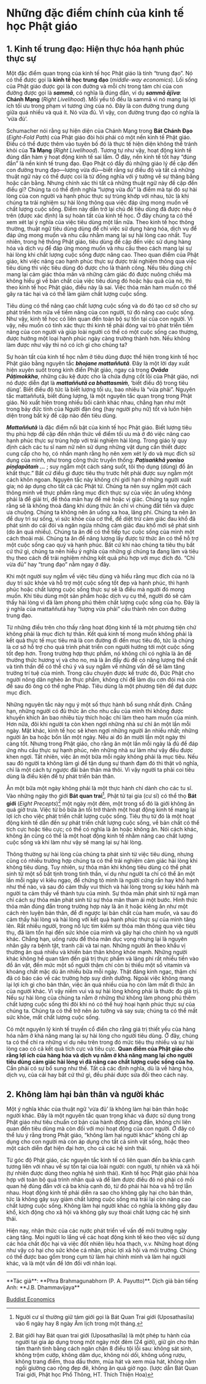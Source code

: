 # Những đặc điểm chính của kinh tế học Phật giáo

## 1. Kinh tế trung đạo: Hiện thực hóa hạnh phúc thực sự

Một đặc điểm quan trọng của kinh tế học Phật giáo là tính “trung đạo”. Nó có thể được gọi là **kinh tế học trung đạo** (*middle-way economics*). Lối sống của Phật giáo được gọi là con đường và mỗi chi trong tám chi của con đường được gọi là ***sammā***, có nghĩa là đúng đắn, ví dụ ***sammā ājīva***: **Chánh Mạng** (*Right Livelihood*). Mỗi yếu tố đều là sammā vì nó mang lại lợi ích tối ưu trong phạm vi tương ứng của nó. Đây là con đường trung dung giữa quá nhiều và quá ít. Nó vừa đủ. Vì vậy, con đường trung đạo có nghĩa là ‘vừa đủ’.

Schumacher nói rằng sự hiện diện của Chánh Mạng trong **Bát Chánh Đạo** (*Eight-Fold Path*) của Phật giáo đòi hỏi phải có một nền kinh tế Phật giáo. Điều có thể được thêm vào tuyên bố đó là thực tế hiện diện không thể tránh khỏi của **Tà Mạng** (*Right Livelihood*). Tương tự như vậy, hoạt động kinh tế đúng đắn hàm ý hoạt động kinh tế sai lầm. Ở đây, nền kinh tế tốt hay “đúng đắn” là nền kinh tế trung đạo. Đạo Phật có đầy đủ những giáo lý đề cập đến con đường trung đạo&mdash;lượng vừa đủ&mdash;biết rằng sự điều độ và tất cả những thuật ngữ này có thể được coi là từ đồng nghĩa với ý tưởng về sự thăng bằng hoặc cân bằng. Nhưng chính xác thì tất cả những thuật ngữ này đề cập đến điều gì? Chúng ta có thể định nghĩa “lượng vừa đủ” là điểm mà tại đó sự hài lòng của con người và hạnh phúc thực sự trùng khớp với nhau, tức là khi chúng ta trải nghiệm sự hài lòng thông qua việc đáp ứng mong muốn về chất lượng cuộc sống. Điểm này dẫn trở lại chủ đề tiêu dùng đã được nêu ở trên (được xác định) là sự hoàn tất của kinh tế học. Ở đây chúng ta có thể xem xét lại ý nghĩa của việc tiêu dùng một lần nữa. Theo kinh tế học thông thường, thuật ngữ tiêu dùng dùng để chỉ việc sử dụng hàng hóa, dịch vụ để đáp ứng mong muốn và nhu cầu nhằm mang lại sự hài lòng cao nhất. Tuy nhiên, trong hệ thống Phật giáo, tiêu dùng đề cập đến việc sử dụng hàng hóa và dịch vụ để đáp ứng mong muốn và nhu cầu theo cách mang lại sự hài lòng khi chất lượng cuộc sống được nâng cao. Theo quan điểm của Phật giáo, khi việc nâng cao hạnh phúc thực sự được trải nghiệm thông qua việc tiêu dùng thì việc tiêu dùng đó được cho là thành công. Nếu tiêu dùng chỉ mang lại cảm giác thỏa mãn và những cảm giác đó được nuông chiều mà không hiểu gì về bản chất của việc tiêu dùng đó hoặc hậu quả của nó, thì theo kinh tế học Phật giáo, điều này là sai. Việc thỏa mãn ham muốn có thể gây ra tác hại và có thể làm giảm chất lượng cuộc sống.

Tiêu dùng có thể nâng cao chất lượng cuộc sống và do đó tạo cơ sở cho sự phát triển hơn nữa về tiềm năng của con người, từ đó nâng cao cuộc sống. Như vậy, kinh tế học có liên quan đến toàn bộ sự tồn tại của con người. Vì vậy, nếu muốn có tính xác thực thì kinh tế phải đóng vai trò phát triển tiềm năng của con người và giúp loài người có thể có một cuộc sống cao thượng, được hưởng một loại hạnh phúc ngày càng trưởng thành hơn. Nếu không làm được như vậy thì nó có ích gì cho chúng ta?

Sự hoàn tất của kinh tế học nằm ở tiêu dùng được thể hiện trong kinh tế học Phật giáo bằng nguyên tắc ***bhojane mattaññutā***. Đây là một lời dạy xuất hiện xuyên suốt trong kinh điển Phật giáo, ngay cả trong ***Ovāda Pāṭimokkha***, những câu
kệ được cho là chứa đựng cốt lõi của Phật giáo, nơi nó được diễn đạt là ***mattaññutā ca bhattasmiṁ***, ‘biết điều độ trong tiêu dùng’. Biết điều độ tức là biết lượng tối ưu, bao nhiêu là “vừa phải”. Nguyên tắc mattaññutā, biết đúng lượng, là một nguyên tắc quan trọng trong Phật giáo. Nó xuất hiện trong nhiều bối cảnh khác nhau, chẳng hạn như một trong bảy đức tính của Người đàn ông (hay người phụ nữ) tốt và luôn hiện diện trong bất kỳ đề cập nào đến tiêu dùng. 

***Mattaññutā*** là đặc điểm nổi bật của kinh tế học Phật giáo. Biết lượng tiêu thụ phù hợp đề cập đến nhận thức về điểm tối ưu mà ở đó việc nâng cao hạnh phúc thực sự trùng hợp với trải nghiệm hài lòng. Trong giáo lý quy định cách các tu sĩ nam nữ nên sử dụng những vật dụng cần thiết được cung cấp cho họ, có nhấn mạnh rằng họ nên xem xét lý do và mục đích sử dụng của mình, như trong công thức truyền thống: ***Paṭisaṅkhā yoniso piṇḍapātaṁ ...*** ; suy ngẫm một cách sáng suốt, tôi thọ dụng (dùng) đồ ăn khất thực.” Bất cứ điều gì được tiêu thụ trước hết phải được suy ngẫm một cách khôn ngoan. Nguyên tắc này không chỉ giới hạn ở những người xuất gia; nó áp dụng cho tất cả các Phật tử. Chúng ta nên suy ngẫm một cách thông minh về thực phẩm rằng mục đích thực sự của việc ăn uống không phải là để giải trí, để thỏa mãn hay để mê hoặc vị giác. Chúng ta suy ngẫm rằng sẽ là không thoả đáng khi dùng thức ăn chỉ vì chúng đắt tiền và được ưa chuộng. Chúng ta không nên ăn uống xa hoa, lãng phí. Chúng ta nên ăn để duy trì sự sống, vì sức khỏe của cơ thể, để diệt trừ cảm giác đau khổ đã phát sinh do cái đói và ngăn ngừa những cảm giác đau khổ mới sẽ phát sinh (do ăn quá nhiều). Chúng ta ăn để có thể tiếp tục cuộc sống của mình một cách thoải mái. Chúng ta ăn để năng lượng lấy được từ thức ăn có thể hỗ trợ một cuộc sống cao quý và hạnh phúc. Bất cứ khi nào chúng ta tiêu thụ bất cứ thứ gì, chúng ta nên hiểu ý nghĩa của những gì chúng ta đang làm và tiêu thụ theo cách để trải nghiệm những kết quả phù hợp với mục đích đó. “Chỉ vừa đủ” hay “trung đạo” nằm ngay ở đây.
   
Khi một người suy ngẫm về việc tiêu dùng và hiểu rằng mục đích của nó là duy trì sức khỏe và hỗ trợ một cuộc sống tốt đẹp và hạnh phúc, thì hạnh phúc hoặc chất lượng cuộc sống thực sự sẽ là điều mà người đó mong muốn. Khi tiêu dùng một sản phẩm hoặc dịch vụ cụ thể, người đó sẽ cảm thấy hài lòng vì đã làm phong phú thêm chất lượng cuộc sống của họ. Đây là ý nghĩa của mattaññutā hay “lượng vừa phải” cấu thành nên con đường trung đạo.

Từ những điều trên cho thấy rằng hoạt động kinh tế là một phương tiện chứ không phải là mục đích tự thân. Kết quả kinh tế mong muốn không phải là kết quả thực tế mục tiêu mà là con đường đi đến mục tiêu đó, tức là chúng là cơ sở hỗ trợ cho quá trình phát triển con người hướng tới một cuộc sống tốt đẹp hơn. Trong trường hợp thực phẩm, nó không chỉ có nghĩa là ăn để thưởng thức hương vị và cho no, mà là ăn đầy đủ để có năng lượng thể chất và tinh thần để có thể chú ý và suy ngẫm về những vấn đề sẽ làm tăng trưởng trí tuệ của mình. Trong câu chuyện được kể trước đó, Đức Phật cho người nông dân nghèo ăn thực phẩm, không chỉ để làm dịu cơn đói mà còn để sau đó ông có thể nghe Pháp. Tiêu dùng là một phương tiện để đạt được mục đích.

Những nguyên tắc này ngụ ý một số thực hành bổ sung nhất định. Chẳng hạn, những người có đủ thức ăn cho nhu cầu của mình thì không được khuyến khích ăn bao nhiêu tùy thích hoặc chỉ làm theo ham muốn của mình. Hơn nữa, đôi khi người ta còn khen ngợi những nhà sư chỉ ăn một lần mỗi ngày. Mặt khác, kinh tế học sẽ khen ngợi những người ăn nhiều nhất; những người ăn ba hoặc bốn lần một ngày. Nếu ai đó ăn mười lần một ngày thì càng tốt. Nhưng trong Phật giáo, cho rằng ăn một lần mỗi ngày là đủ để đáp ứng nhu cầu thực sự hạnh phúc, nên những nhà sư làm như vậy đều được khen ngợi. Tất nhiên, việc ăn một bữa mỗi ngày không phải là mục tiêu. Nếu sau đó người ta không làm gì để tận dụng sự thanh đạm đó thì thật vô nghĩa, chỉ là một cách tự ngược đãi bản thân mà thôi. Vì vậy người ta phải coi tiêu dùng là điều kiện để tự phát triển bản thân.

Ăn một bữa một ngày không phải là một thực hành chỉ dành cho các tu sĩ. Vào những ngày thọ giới **Bát quan trai**[^1], Phật tử tại gia (cư sĩ) có thể thọ **Bát giới** (*Eight Precepts*)[^2] một ngày một đêm, một trong số đó là giới không ăn quá giờ trưa. Việc từ bỏ bữa ăn tối trở thành một hoạt động kinh tế mang lại lợi ích cho việc phát triển chất lượng cuộc sống. Tiêu thụ từ đó là một hoạt động kinh tế dẫn đến sự phát triển chất lượng cuộc sống, về bản chất có thể tích cực hoặc tiêu cực; có thể có nghĩa là ăn hoặc không ăn. Nói cách khác, không ăn cũng có thể là một hoạt động kinh tế nhằm nâng cao chất lượng cuộc sống và khi làm như vậy sẽ mang lại sự hài lòng.

[^1]:

    Người cư sĩ thường giữ tám giới gọi là Bát Quan Trai giới (Uposathasīla) vào 6 ngày hay 8 ngày Âm lịch trong một tháng.

[^2]:
    
    Bát giới hay Bát quan trai giới (Uposathasīla) là một phép tu hành của người tại gia áp dụng trong một ngày một đêm (24 giời), giữ gìn cho thân tâm thanh tinh bằng cách ngăn chặn 8 điều tội lỗi sau: không sát sinh, không trộm cướp, không dâm dục, không nói dối, không uống rượu, không trang điểm, thoa dầu thơm, múa hát và xem múa hát, không nằm ngồi giường cao rộng đẹp đẽ, không ăn quá giờ ngọ. (lược dẫn Bát Quan Trai giới, Phật học Phổ Thông, HT. Thích Thiện Hoa)

Thông thường sự hài lòng của chúng ta phát sinh từ việc tiêu dùng, nhưng cũng có nhiều trường hợp chúng ta có thể trải nghiệm cảm giác hài lòng khi không tiêu dùng. Tuy nhiên, sự thỏa mãn khi không tiêu dùng có thể phát sinh từ một số bất tịnh trong tinh thần, ví dụ như người ta chỉ có thể ăn một lần mỗi ngày vì kiêu ngạo, để chứng tỏ mình là người cứng rắn hay khổ hạnh như thế nào, và sau đó cảm thấy vui thích và hài lòng trong sự kiêu hãnh mà người ta cảm thấy về thành tựu của mình. Sự thỏa mãn phát sinh từ ngã mạn chỉ cách sự thỏa mãn phát sinh từ sự thỏa mãn tham ái một bước. Hình thức thỏa mãn đúng đắn trong trường hợp này là ăn ít hoặc kiêng ăn như một cách rèn luyện bản thân, để đi ngược lại bản chất của ham muốn, và sau đó cảm thấy hài lòng và hài lòng với kết quả hạnh phúc thực sự của mình tăng lên. Rất nhiều người, trong nỗ lực tìm kiếm sự thỏa mãn thông qua việc tiêu thụ, đã làm tổn hại đến sức khỏe của mình và gây hại cho chính họ và người khác. Chẳng hạn, uống rượu để thỏa mãn dục vọng nhưng lại là nguyên nhân gây ra bệnh tật, tranh cãi và tai nạn. Những người ăn theo khẩu vị thường ăn quá nhiều và khiến bản thân không khỏe mạnh. Những người khác không hề quan tâm đến giá trị thực phẩm và lãng phí rất nhiều tiền vào đồ ăn vặt, đến mức một số người thậm chí còn bị thiếu một số vitamin và khoáng chất mặc dù ăn nhiều bữa mỗi ngày. Thật đáng kinh ngạc, thậm chí đã có báo cáo về các trường hợp suy dinh dưỡng. Ngoài việc không mang lại lợi ích gì cho bản thân, việc ăn quá nhiều của họ còn làm mất đi thức ăn của người khác. Vì vậy niềm vui và sự hài lòng không phải là thước đo giá trị. Nếu sự hài lòng của chúng ta nằm ở những thứ không làm phong phú thêm chất lượng cuộc sống thì đôi khi nó có thể huỷ hoại hạnh phúc thực sự của chúng ta. Chúng ta có thể trở nên ảo tưởng và say sưa; chúng ta có thể mất sức khỏe, mất chất lượng cuộc sống.

Có một nguyên lý kinh tế truyền cổ điển cho rằng giá trị thiết yếu của hàng hóa nằm ở khả năng mang lại sự hài lòng cho người tiêu dùng. Ở đây, chúng ta có thể chỉ ra những ví dụ nêu trên trong đó mức tiêu thụ nhiều và sự hài lòng cao có cả kết quả tích cực và tiêu cực. **Quan điểm của Phật giáo cho rằng lợi ích của hàng hóa và dịch vụ nằm ở khả năng mang lại cho người tiêu dùng cảm giác hài lòng vì đã nâng cao chất lượng cuộc sống của họ**. Cần phải có sự bổ sung như thế. Tất cả các định nghĩa, dù là về hàng hóa, dịch vụ, của cải hay bất cứ thứ gì, đều phải được sửa đổi theo cách này.

## 2. Không làm hại bản thân và người khác

Một ý nghĩa khác của thuật ngữ ‘vừa đủ’ là không làm hại bản thân hoặc người khác. Đây là một nguyên tắc quan trọng khác và được sử dụng trong Phật giáo như tiêu chuẩn cơ bản của hành động đúng đắn, không chỉ liên quan đến tiêu dùng mà còn đối với mọi hoạt động của con người. Ở đây có thể lưu ý rằng trong Phật giáo, “không làm hại người khác” không chỉ áp dụng cho con người mà còn áp dụng cho tất cả sinh vật sống, hoặc theo một cách diễn đạt hiện đại hơn, cho cả các hệ sinh thái.

Từ góc độ Phật giáo, các nguyên tắc kinh tế có liên quan đến ba khía cạnh tương liên với nhau về sự tồn tại của loài người: con người, tự nhiên và xã hội (tự nhiên được dùng theo nghĩa hệ sinh thái). Kinh tế học Phật giáo phải hòa hợp với toàn bộ quá trình nhân quả và để làm được điều đó nó phải có mối quan hệ đúng đắn với cả ba khía cạnh đó, từ đó phải hài hòa và hỗ trợ lẫn nhau. Hoạt động kinh tế phải diễn ra sao cho không gây hại cho bản thân, tức là không gây suy giảm chất lượng cuộc sống mà trái lại còn nâng cao chất lượng cuộc sống. Không làm hại người khác có nghĩa là không gây đau khổ, kích động cho xã hội và không gây suy thoái chất lượng các hệ sinh thái.

Hiện nay, nhận thức của các nước phát triển về vấn đề môi trường ngày càng tăng. Mọi người lo lắng về các hoạt động kinh tế kéo theo việc sử dụng các hóa chất độc hại và việc đốt nhiên liệu hóa thạch, v.v. Những hoạt động như vậy có hại cho sức khỏe cá nhân, phúc lợi xã hội và môi trường. Chúng có thể được bao gồm trong cụm từ làm hại chính mình và làm hại người khác, và là một vấn đề lớn đối với nhân loại.

<hr/>
**Tác giả**: **Phra Brahmagunabhorn (P. A. Payutto)**. Dịch giả bản tiếng Anh:  **J.B. Dhammavijaya**

[Buddist Economics](https://www.papayutto.org/en/book_detail/496)
